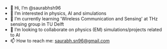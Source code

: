 - 👋 Hi, I’m @saurabhsh96
- 👀 I’m interested in physics, AI and simulations
- 🌱 I’m currently learning 'Wireless Communication and Sensing' at THz sensing group in TU Delft
- 💞️ I’m looking to collaborate on physics (EM) simulations/projects related to AI
- 📫 How to reach me: saurabh.sn96@gmail.com

<!---
saurabhsh96/saurabhsh96 is a ✨ special ✨ repository because its `README.md` (this file) appears on your GitHub profile.
You can click the Preview link to take a look at your changes.
--->
